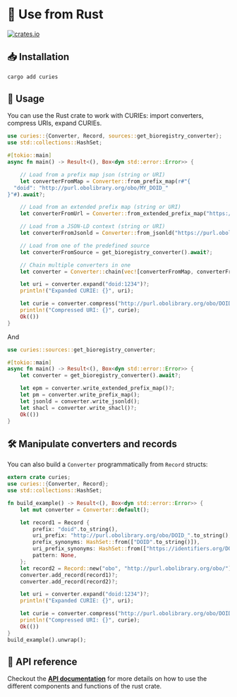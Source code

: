 # 🦀 Use from Rust

[![crates.io](https://img.shields.io/crates/v/curies.svg)](https://crates.io/crates/curies)

## 📥️ Installation

```bash
cargo add curies
```

## 🚀 Usage

You can use the Rust crate to work with CURIEs: import converters, compress URIs, expand CURIEs.

```rust
use curies::{Converter, Record, sources::get_bioregistry_converter};
use std::collections::HashSet;

#[tokio::main]
async fn main() -> Result<(), Box<dyn std::error::Error>> {

    // Load from a prefix map json (string or URI)
    let converterFromMap = Converter::from_prefix_map(r#"{
  "doid": "http://purl.obolibrary.org/obo/MY_DOID_"
}"#).await?;

    // Load from an extended prefix map (string or URI)
    let converterFromUrl = Converter::from_extended_prefix_map("https://w3id.org/biopragmatics/bioregistry.epm.json").await?;

    // Load from a JSON-LD context (string or URI)
    let converterFromJsonld = Converter::from_jsonld("https://purl.obolibrary.org/meta/obo_context.jsonld").await?;

    // Load from one of the predefined source
    let converterFromSource = get_bioregistry_converter().await?;

    // Chain multiple converters in one
    let converter = Converter::chain(vec![converterFromMap, converterFromUrl, converterFromSource])?;

    let uri = converter.expand("doid:1234")?;
    println!("Expanded CURIE: {}", uri);

    let curie = converter.compress("http://purl.obolibrary.org/obo/DOID_1234")?;
    println!("Compressed URI: {}", curie);
    Ok(())
}
```

And

```rust
use curies::sources::get_bioregistry_converter;

#[tokio::main]
async fn main() -> Result<(), Box<dyn std::error::Error>> {
    let converter = get_bioregistry_converter().await?;

    let epm = converter.write_extended_prefix_map()?;
    let pm = converter.write_prefix_map();
    let jsonld = converter.write_jsonld();
    let shacl = converter.write_shacl()?;
    Ok(())
}
```

## 🛠️ Manipulate converters and records

You can also build a `Converter` programmatically from `Record` structs:

```rust
extern crate curies;
use curies::{Converter, Record};
use std::collections::HashSet;

fn build_example() -> Result<(), Box<dyn std::error::Error>> {
    let mut converter = Converter::default();

    let record1 = Record {
        prefix: "doid".to_string(),
        uri_prefix: "http://purl.obolibrary.org/obo/DOID_".to_string(),
        prefix_synonyms: HashSet::from(["DOID".to_string()]),
        uri_prefix_synonyms: HashSet::from(["https://identifiers.org/DOID/"].map(String::from)),
        pattern: None,
    };
    let record2 = Record::new("obo", "http://purl.obolibrary.org/obo/");
    converter.add_record(record1)?;
    converter.add_record(record2)?;

    let uri = converter.expand("doid:1234")?;
    println!("Expanded CURIE: {}", uri);

    let curie = converter.compress("http://purl.obolibrary.org/obo/DOID_1234")?;
    println!("Compressed URI: {}", curie);
    Ok(())
}
build_example().unwrap();
```

## 📖 API reference

Checkout the **[API documentation](https://docs.rs/curies)** for more details on how to use the different components and functions of the rust crate.
